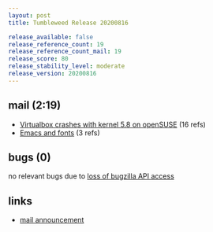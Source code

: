 ```yaml
---
layout: post
title: Tumbleweed Release 20200816

release_available: false
release_reference_count: 19
release_reference_count_mail: 19
release_score: 80
release_stability_level: moderate
release_version: 20200816
---
```


## mail (2:19)

- [Virtualbox crashes with kernel 5.8 on openSUSE](https://lists.opensuse.org/opensuse-factory/2020-08/msg00149.html) (16 refs)
- [Emacs and fonts](https://lists.opensuse.org/opensuse-factory/2020-08/msg00198.html) (3 refs)

## bugs (0)

<!--more-->

no relevant bugs due to [loss of bugzilla API access](https://bugzilla.opensuse.org/show_bug.cgi?id=1157722)



## links

- [mail announcement](https://lists.opensuse.org/opensuse-factory/2020-08/msg00148.html)
